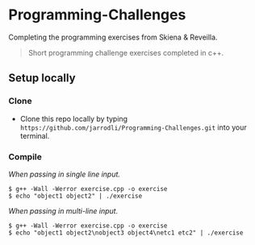 # Programming-Challenges
Completing the programming exercises from Skiena &amp; Reveilla.
> Short programming challenge exercises completed in c++.

## Setup locally

### Clone

- Clone this repo locally by typing `https://github.com/jarrodli/Programming-Challenges.git` into your terminal.

### Compile
*When passing in single line input.*
```shell
$ g++ -Wall -Werror exercise.cpp -o exercise
$ echo "object1 object2" | ./exercise
```

*When passing in multi-line input.*
```shell
$ g++ -Wall -Werror exercise.cpp -o exercise
$ echo "object1 object2\nobject3 object4\netc1 etc2" | ./exercise
```